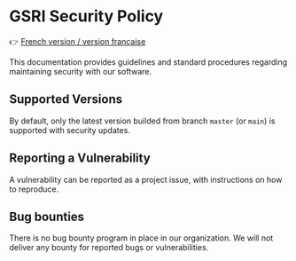 # GSRI Security Policy

👉 [French version / version française](./SECURITY_FR.md)

This documentation provides guidelines and standard procedures regarding maintaining security with our software.

## Supported Versions

By default, only the latest version builded from branch `master` (or `main`) is supported with security updates.

## Reporting a Vulnerability

A vulnerability can be reported as a project issue, with instructions on how to reproduce.

## Bug bounties

There is no bug bounty program in place in our organization. We will not deliver any bounty for reported bugs or vulnerabilities.
